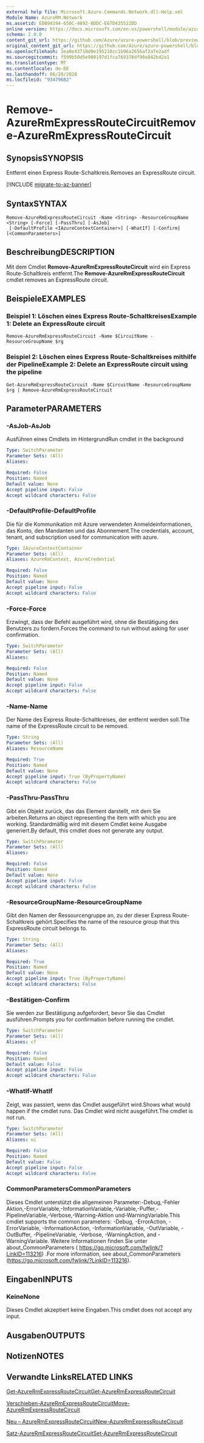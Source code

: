 ```yaml
---
external help file: Microsoft.Azure.Commands.Network.dll-Help.xml
Module Name: AzureRM.Network
ms.assetid: EDB94194-650C-4892-8DDC-E67D435522DD
online version: https://docs.microsoft.com/en-us/powershell/module/azurerm.network/remove-azurermexpressroutecircuit
schema: 2.0.0
content_git_url: https://github.com/Azure/azure-powershell/blob/preview/src/ResourceManager/Network/Commands.Network/help/Remove-AzureRmExpressRouteCircuit.md
original_content_git_url: https://github.com/Azure/azure-powershell/blob/preview/src/ResourceManager/Network/Commands.Network/help/Remove-AzureRmExpressRouteCircuit.md
ms.openlocfilehash: 3ea8e43710d9e195218cc1b96a2656af2a7e2adf
ms.sourcegitcommit: f599b50d5e980197d1fca769378df90a842b42a1
ms.translationtype: MT
ms.contentlocale: de-DE
ms.lasthandoff: 08/20/2020
ms.locfileid: "93479682"
---
```

# <span data-ttu-id="ec9a7-101">Remove-AzureRmExpressRouteCircuit</span><span class="sxs-lookup"><span data-stu-id="ec9a7-101">Remove-AzureRmExpressRouteCircuit</span></span>

## <span data-ttu-id="ec9a7-102">Synopsis</span><span class="sxs-lookup"><span data-stu-id="ec9a7-102">SYNOPSIS</span></span>
<span data-ttu-id="ec9a7-103">Entfernt einen Express Route-Schaltkreis.</span><span class="sxs-lookup"><span data-stu-id="ec9a7-103">Removes an ExpressRoute circuit.</span></span>

[!INCLUDE [migrate-to-az-banner](../../includes/migrate-to-az-banner.md)]

## <span data-ttu-id="ec9a7-104">Syntax</span><span class="sxs-lookup"><span data-stu-id="ec9a7-104">SYNTAX</span></span>

```
Remove-AzureRmExpressRouteCircuit -Name <String> -ResourceGroupName <String> [-Force] [-PassThru] [-AsJob]
 [-DefaultProfile <IAzureContextContainer>] [-WhatIf] [-Confirm] [<CommonParameters>]
```

## <span data-ttu-id="ec9a7-105">Beschreibung</span><span class="sxs-lookup"><span data-stu-id="ec9a7-105">DESCRIPTION</span></span>
<span data-ttu-id="ec9a7-106">Mit dem Cmdlet **Remove-AzureRmExpressRouteCircuit** wird ein Express Route-Schaltkreis entfernt.</span><span class="sxs-lookup"><span data-stu-id="ec9a7-106">The **Remove-AzureRmExpressRouteCircuit** cmdlet removes an ExpressRoute circuit.</span></span>

## <span data-ttu-id="ec9a7-107">Beispiele</span><span class="sxs-lookup"><span data-stu-id="ec9a7-107">EXAMPLES</span></span>

### <span data-ttu-id="ec9a7-108">Beispiel 1: Löschen eines Express Route-Schaltkreises</span><span class="sxs-lookup"><span data-stu-id="ec9a7-108">Example 1: Delete an ExpressRoute circuit</span></span>
```
Remove-AzureRmExpressRouteCircuit -Name $CircuitName -ResourceGroupName $rg
```

### <span data-ttu-id="ec9a7-109">Beispiel 2: Löschen eines Express Route-Schaltkreises mithilfe der Pipeline</span><span class="sxs-lookup"><span data-stu-id="ec9a7-109">Example 2: Delete an ExpressRoute circuit using the pipeline</span></span>
```
Get-AzureRmExpressRouteCircuit -Name $CircuitName -ResourceGroupName $rg | Remove-AzureRmExpressRouteCircuit
```

## <span data-ttu-id="ec9a7-110">Parameter</span><span class="sxs-lookup"><span data-stu-id="ec9a7-110">PARAMETERS</span></span>

### <span data-ttu-id="ec9a7-111">-AsJob</span><span class="sxs-lookup"><span data-stu-id="ec9a7-111">-AsJob</span></span>
<span data-ttu-id="ec9a7-112">Ausführen eines Cmdlets im Hintergrund</span><span class="sxs-lookup"><span data-stu-id="ec9a7-112">Run cmdlet in the background</span></span>

```yaml
Type: SwitchParameter
Parameter Sets: (All)
Aliases: 

Required: False
Position: Named
Default value: None
Accept pipeline input: False
Accept wildcard characters: False
```

### <span data-ttu-id="ec9a7-113">-DefaultProfile</span><span class="sxs-lookup"><span data-stu-id="ec9a7-113">-DefaultProfile</span></span>
<span data-ttu-id="ec9a7-114">Die für die Kommunikation mit Azure verwendeten Anmeldeinformationen, das Konto, den Mandanten und das Abonnement.</span><span class="sxs-lookup"><span data-stu-id="ec9a7-114">The credentials, account, tenant, and subscription used for communication with azure.</span></span>

```yaml
Type: IAzureContextContainer
Parameter Sets: (All)
Aliases: AzureRmContext, AzureCredential

Required: False
Position: Named
Default value: None
Accept pipeline input: False
Accept wildcard characters: False
```

### <span data-ttu-id="ec9a7-115">-Force</span><span class="sxs-lookup"><span data-stu-id="ec9a7-115">-Force</span></span>
<span data-ttu-id="ec9a7-116">Erzwingt, dass der Befehl ausgeführt wird, ohne die Bestätigung des Benutzers zu fordern.</span><span class="sxs-lookup"><span data-stu-id="ec9a7-116">Forces the command to run without asking for user confirmation.</span></span>

```yaml
Type: SwitchParameter
Parameter Sets: (All)
Aliases: 

Required: False
Position: Named
Default value: None
Accept pipeline input: False
Accept wildcard characters: False
```

### <span data-ttu-id="ec9a7-117">-Name</span><span class="sxs-lookup"><span data-stu-id="ec9a7-117">-Name</span></span>
<span data-ttu-id="ec9a7-118">Der Name des Express Route-Schaltkreises, der entfernt werden soll.</span><span class="sxs-lookup"><span data-stu-id="ec9a7-118">The name of the ExpressRoute circuit to be removed.</span></span>

```yaml
Type: String
Parameter Sets: (All)
Aliases: ResourceName

Required: True
Position: Named
Default value: None
Accept pipeline input: True (ByPropertyName)
Accept wildcard characters: False
```

### <span data-ttu-id="ec9a7-119">-PassThru</span><span class="sxs-lookup"><span data-stu-id="ec9a7-119">-PassThru</span></span>
<span data-ttu-id="ec9a7-120">Gibt ein Objekt zurück, das das Element darstellt, mit dem Sie arbeiten.</span><span class="sxs-lookup"><span data-stu-id="ec9a7-120">Returns an object representing the item with which you are working.</span></span> <span data-ttu-id="ec9a7-121">Standardmäßig wird mit diesem Cmdlet keine Ausgabe generiert.</span><span class="sxs-lookup"><span data-stu-id="ec9a7-121">By default, this cmdlet does not generate any output.</span></span>

```yaml
Type: SwitchParameter
Parameter Sets: (All)
Aliases: 

Required: False
Position: Named
Default value: None
Accept pipeline input: False
Accept wildcard characters: False
```

### <span data-ttu-id="ec9a7-122">-ResourceGroupName</span><span class="sxs-lookup"><span data-stu-id="ec9a7-122">-ResourceGroupName</span></span>
<span data-ttu-id="ec9a7-123">Gibt den Namen der Ressourcengruppe an, zu der dieser Express Route-Schaltkreis gehört.</span><span class="sxs-lookup"><span data-stu-id="ec9a7-123">Specifies the name of the resource group that this ExpressRoute circuit belongs to.</span></span>

```yaml
Type: String
Parameter Sets: (All)
Aliases: 

Required: True
Position: Named
Default value: None
Accept pipeline input: True (ByPropertyName)
Accept wildcard characters: False
```

### <span data-ttu-id="ec9a7-124">-Bestätigen</span><span class="sxs-lookup"><span data-stu-id="ec9a7-124">-Confirm</span></span>
<span data-ttu-id="ec9a7-125">Sie werden zur Bestätigung aufgefordert, bevor Sie das Cmdlet ausführen.</span><span class="sxs-lookup"><span data-stu-id="ec9a7-125">Prompts you for confirmation before running the cmdlet.</span></span>

```yaml
Type: SwitchParameter
Parameter Sets: (All)
Aliases: cf

Required: False
Position: Named
Default value: False
Accept pipeline input: False
Accept wildcard characters: False
```

### <span data-ttu-id="ec9a7-126">-WhatIf</span><span class="sxs-lookup"><span data-stu-id="ec9a7-126">-WhatIf</span></span>
<span data-ttu-id="ec9a7-127">Zeigt, was passiert, wenn das Cmdlet ausgeführt wird.</span><span class="sxs-lookup"><span data-stu-id="ec9a7-127">Shows what would happen if the cmdlet runs.</span></span>
<span data-ttu-id="ec9a7-128">Das Cmdlet wird nicht ausgeführt.</span><span class="sxs-lookup"><span data-stu-id="ec9a7-128">The cmdlet is not run.</span></span>

```yaml
Type: SwitchParameter
Parameter Sets: (All)
Aliases: wi

Required: False
Position: Named
Default value: False
Accept pipeline input: False
Accept wildcard characters: False
```

### <span data-ttu-id="ec9a7-129">CommonParameters</span><span class="sxs-lookup"><span data-stu-id="ec9a7-129">CommonParameters</span></span>
<span data-ttu-id="ec9a7-130">Dieses Cmdlet unterstützt die allgemeinen Parameter:-Debug,-Fehler Aktion,-ErrorVariable,-InformationVariable,-Variable,-Puffer,-PipelineVariable,-Verbose,-Warning-Aktion und-WarningVariable.</span><span class="sxs-lookup"><span data-stu-id="ec9a7-130">This cmdlet supports the common parameters: -Debug, -ErrorAction, -ErrorVariable, -InformationAction, -InformationVariable, -OutVariable, -OutBuffer, -PipelineVariable, -Verbose, -WarningAction, and -WarningVariable.</span></span> <span data-ttu-id="ec9a7-131">Weitere Informationen finden Sie unter about_CommonParameters ( https://go.microsoft.com/fwlink/?LinkID=113216) .</span><span class="sxs-lookup"><span data-stu-id="ec9a7-131">For more information, see about_CommonParameters (https://go.microsoft.com/fwlink/?LinkID=113216).</span></span>

## <span data-ttu-id="ec9a7-132">Eingaben</span><span class="sxs-lookup"><span data-stu-id="ec9a7-132">INPUTS</span></span>

### <span data-ttu-id="ec9a7-133">Keine</span><span class="sxs-lookup"><span data-stu-id="ec9a7-133">None</span></span>
<span data-ttu-id="ec9a7-134">Dieses Cmdlet akzeptiert keine Eingaben.</span><span class="sxs-lookup"><span data-stu-id="ec9a7-134">This cmdlet does not accept any input.</span></span>

## <span data-ttu-id="ec9a7-135">Ausgaben</span><span class="sxs-lookup"><span data-stu-id="ec9a7-135">OUTPUTS</span></span>

## <span data-ttu-id="ec9a7-136">Notizen</span><span class="sxs-lookup"><span data-stu-id="ec9a7-136">NOTES</span></span>

## <span data-ttu-id="ec9a7-137">Verwandte Links</span><span class="sxs-lookup"><span data-stu-id="ec9a7-137">RELATED LINKS</span></span>

[<span data-ttu-id="ec9a7-138">Get-AzureRmExpressRouteCircuit</span><span class="sxs-lookup"><span data-stu-id="ec9a7-138">Get-AzureRmExpressRouteCircuit</span></span>](Get-AzureRmExpressRouteCircuit.md)

[<span data-ttu-id="ec9a7-139">Verschieben-AzureRmExpressRouteCircuit</span><span class="sxs-lookup"><span data-stu-id="ec9a7-139">Move-AzureRmExpressRouteCircuit</span></span>](Move-AzureRmExpressRouteCircuit.md)

[<span data-ttu-id="ec9a7-140">Neu – AzureRmExpressRouteCircuit</span><span class="sxs-lookup"><span data-stu-id="ec9a7-140">New-AzureRmExpressRouteCircuit</span></span>](New-AzureRmExpressRouteCircuit.md)

[<span data-ttu-id="ec9a7-141">Satz-AzureRmExpressRouteCircuit</span><span class="sxs-lookup"><span data-stu-id="ec9a7-141">Set-AzureRmExpressRouteCircuit</span></span>](Set-AzureRmExpressRouteCircuit.md)

